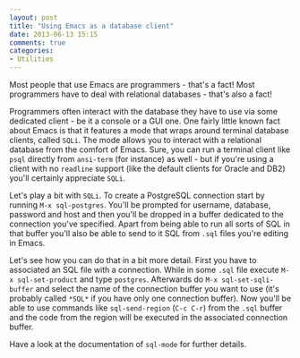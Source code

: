 ```yaml
---
layout: post
title: "Using Emacs as a database client"
date: 2013-06-13 15:15
comments: true
categories:
- Utilities
---
```


Most people that use Emacs are programmers - that's a fact!
Most programmers have to deal with relational databases - that's also a fact!

Programmers often interact with the database they have to use via some
dedicated client - be it a console or a GUI one. One fairly little
known fact about Emacs is that it features a mode that wraps around
terminal database clients, called `SQLi`. The mode allows you to
interact with a relational database from the comfort of Emacs. Sure,
you can run a terminal client like `psql` directly from `ansi-term`
(for instance) as well - but if you're using a client with no
`readline` support (like the default clients for Oracle and DB2)
you'll certainly appreciate `SQLi`.

Let's play a bit with `SQLi`. To create a PostgreSQL connection start
by running `M-x sql-postgres`. You'll be prompted for username, database,
password and host and then you'll be dropped in a buffer dedicated to the
connection you've specified. Apart from being able to run all sorts of
SQL in that buffer you'll also be able to send to it SQL from `.sql`
files you're editing in Emacs.

Let's see how you can do that in a bit more detail.  First you have to
associated an SQL file with a connection. While in some `.sql` file
execute `M-x sql-set-product` and type `postgres`. Afterwards do `M-x
sql-set-sqli-buffer` and select the name of the connection buffer you
want to use (it's probably called `*SQL*` if you have only one
connection buffer).  Now you'll be able to use commands like
`sql-send-region` (`C-c C-r`) from the `.sql` buffer and the code from
the region will be executed in the associated connection buffer.

Have a look at the documentation of `sql-mode` for further details.

